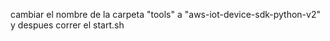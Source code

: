 cambiar el nombre de la carpeta "tools" a "aws-iot-device-sdk-python-v2"
y despues correr el start.sh
